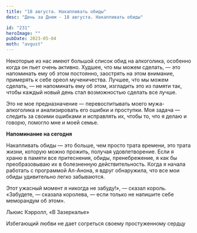 ```yaml
---
title: "18 августа. Накапливать обиды"
desc: "День за Днем - 18 августа. Накапливать обиды"

id: "231"
heroImage: ""
pubDate: 2023-05-04
moth: "avgust"
---
```


Некоторые из нас имеют большой список обид на алкоголика, особенно когда он
пьет очень активно. Худшее, что мы можем сделать, — это напоминать ему об этом
постоянно, заострять на этом внимание, примерять к себе ореол мученичества.
Лучшее, что мы можем сделать, — не напоминать ему об этом, изгладить это из
памяти так, чтобы каждый новый день стал возможностью сделать все лучше.

Это не мое предназначение — перевоспитывать моего мужа-алкоголика и
анализировать его ошибки и проступки. Моя задача — следить за своими ошибками
и исправлять их, чтобы то, что я делаю и говорю, помогло мне и моей семье.

**Напоминание на сегодня**

Накапливать обиды — это больше, чем просто трата времени, это трата жизни,
которую можно прожить, получая удовлетворение. Если я храню в памяти все
притеснения, обиды, пренебрежение, я как бы преобразовываю их в болезненную
действительность. Когда я начала работать с программой Ал-Анона, я вдруг
обнаружила, что все мои обиды удивительно легко забываются.

Этот ужасный момент я никогда не забуду!», — сказал король. «Забудете, —
сказала королева, — если только не напишите себе меморандум об этом».

Льюис Кэрролл, «В Зазеркалье»

Избегающий любви не дает согреться своему простуженному сердцу
